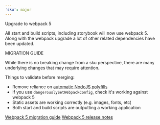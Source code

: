 ```yaml
---
'sku': major
---
```


Upgrade to webpack 5

All start and build scripts, including storybook will now use webpack 5. Along with the webpack upgrade a lot of other related dependencies have been updated. 

MIGRATION GUIDE

While there is no breaking change from a sku perspective, there are many underlying changes that may require attention. 

Things to validate before merging: 

- Remove reliance on [automatic NodeJS polyfills](https://webpack.js.org/blog/2020-10-10-webpack-5-release/#automatic-nodejs-polyfills-removed)
- If you use `dangerouslySetWebpackConfig`, check it's working against webpack 5 
- Static assets are working correctly (e.g. images, fonts, etc)
- Both start and build scripts are outputting a working application

[Webpack 5 migration guide](https://webpack.js.org/migrate/5)
[Webpack 5 release notes](https://webpack.js.org/blog/2020-10-10-webpack-5-release/)

